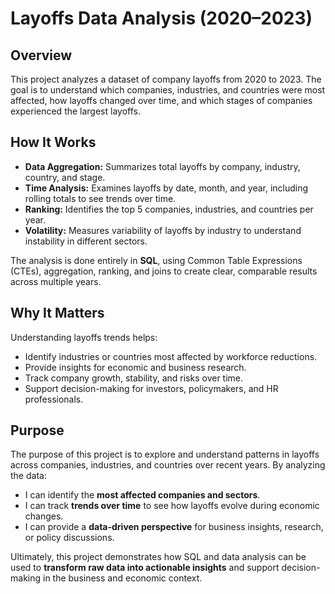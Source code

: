 # Layoffs Data Analysis (2020–2023)

## Overview
This project analyzes a dataset of company layoffs from 2020 to 2023. The goal is to understand which companies, industries, and countries were most affected, how layoffs changed over time, and which stages of companies experienced the largest layoffs.

## How It Works
- **Data Aggregation:** Summarizes total layoffs by company, industry, country, and stage.  
- **Time Analysis:** Examines layoffs by date, month, and year, including rolling totals to see trends over time.  
- **Ranking:** Identifies the top 5 companies, industries, and countries per year.  
- **Volatility:** Measures variability of layoffs by industry to understand instability in different sectors.

The analysis is done entirely in **SQL**, using Common Table Expressions (CTEs), aggregation, ranking, and joins to create clear, comparable results across multiple years.

## Why It Matters
Understanding layoffs trends helps:
- Identify industries or countries most affected by workforce reductions.  
- Provide insights for economic and business research.  
- Track company growth, stability, and risks over time.  
- Support decision-making for investors, policymakers, and HR professionals.

## Purpose
The purpose of this project is to explore and understand patterns in layoffs across companies, industries, and countries over recent years. By analyzing the data:

- I can identify the **most affected companies and sectors**.  
- I can track **trends over time** to see how layoffs evolve during economic changes.  
- I can provide a **data-driven perspective** for business insights, research, or policy discussions.  

Ultimately, this project demonstrates how SQL and data analysis can be used to **transform raw data into actionable insights** and support decision-making in the business and economic context.
